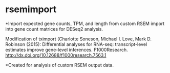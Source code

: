# rsemimport
*Import expected gene counts, TPM, and length from custom RSEM import into gene count matrices for DESeq2 analysis. 

Modification of tximport (Charlotte Soneson, Michael I. Love, Mark D. Robinson (2015): Differential analyses for RNA-seq: transcript-level estimates improve gene-level inferences. F1000Research. http://dx.doi.org/10.12688/f1000research.7563.1

*Created for analysis of custom RSEM output data. 
